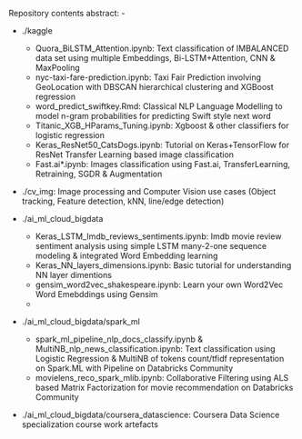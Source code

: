 Repository contents abstract: - 

* ./kaggle
    * Quora_BiLSTM_Attention.ipynb: Text classification of IMBALANCED data set using multiple Embeddings, Bi-LSTM+Attention, CNN & MaxPooling
    * nyc-taxi-fare-prediction.ipynb: Taxi Fair Prediction involving GeoLocation with DBSCAN hierarchical clustering and XGBoost regression
    * word_predict_swiftkey.Rmd: Classical NLP Language Modelling to model n-gram probabilities for predicting Swift style next word
    * Titanic_XGB_HParams_Tuning.ipynb: Xgboost & other classifiers for logistic regression
    * Keras_ResNet50_CatsDogs.ipynb: Tutorial on Keras+TensorFlow for ResNet Transfer Learning based image classification
    * Fast.ai*.ipynb: Images classification using Fast.ai, TransferLearning, Retraining, SGDR & Augmentation
    
* ./cv_img: Image processing and Computer Vision use cases (Object tracking, Feature detection, kNN, line/edge detection)

* ./ai_ml_cloud_bigdata
    * Keras_LSTM_Imdb_reviews_sentiments.ipynb: Imdb movie review sentiment analysis using simple LSTM many-2-one sequence modeling & integrated Word Embedding learning
    * Keras_NN_layers_dimensions.ipynb: Basic tutorial for understanding NN layer dimentions
    * gensim_word2vec_shakespeare.ipynb: Learn your own Word2Vec Word Emebddings using Gensim
    *
    
* ./ai_ml_cloud_bigdata/spark_ml
    * spark_ml_pipeline_nlp_docs_classify.ipynb & MultiNB_nlp_news_classification.ipynb: Text classification using Logistic Regression & MultiNB of tokens count/tfidf representation on Spark.ML with Pipeline on Databricks Community
    * movielens_reco_spark_mlib.ipynb: Collaborative Filtering using ALS based Matrix Factorization for movie recommendation on Databricks Community
    
* ./ai_ml_cloud_bigdata/coursera_datascience: Coursera Data Science specialization course work artefacts
